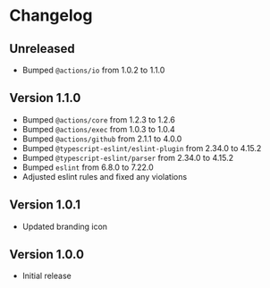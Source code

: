# Changelog

## Unreleased

- Bumped `@actions/io` from 1.0.2 to 1.1.0

## Version 1.1.0

- Bumped `@actions/core` from 1.2.3 to 1.2.6
- Bumped `@actions/exec` from 1.0.3 to 1.0.4
- Bumped `@actions/github` from 2.1.1 to 4.0.0
- Bumped `@typescript-eslint/eslint-plugin` from 2.34.0 to 4.15.2
- Bumped `@typescript-eslint/parser` from 2.34.0 to 4.15.2
- Bumped  `eslint` from 6.8.0 to 7.22.0
- Adjusted eslint rules and fixed any violations

## Version 1.0.1

- Updated branding icon

## Version 1.0.0

- Initial release
